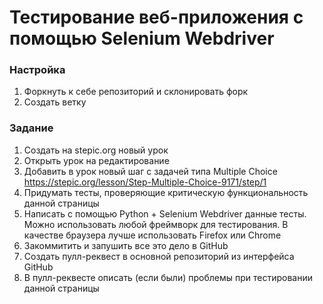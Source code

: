 # Тестирование веб-приложения с помощью Selenium Webdriver

### Настройка

1. Форкнуть к себе репозиторий и склонировать форк
2. Создать ветку

### Задание

1. Создать на stepic.org новый урок
2. Открыть урок на редактирование
3. Добавить в урок новый шаг с задачей типа Multiple Choice https://stepic.org/lesson/Step-Multiple-Choice-9171/step/1
4. Придумать тесты, проверяющие критическую функциональность данной страницы
5. Написать с помощью Python + Selenium Webdriver данные тесты. Можно использовать любой фреймворк для тестирования. В качестве браузера лучше использовать Firefox или Chrome
6. Закоммитить и запушить все это дело в GitHub
7. Создать пулл-реквест в основной репозиторий из интерфейса GitHub
8. В пулл-реквесте описать (если были) проблемы при тестировании данной страницы
